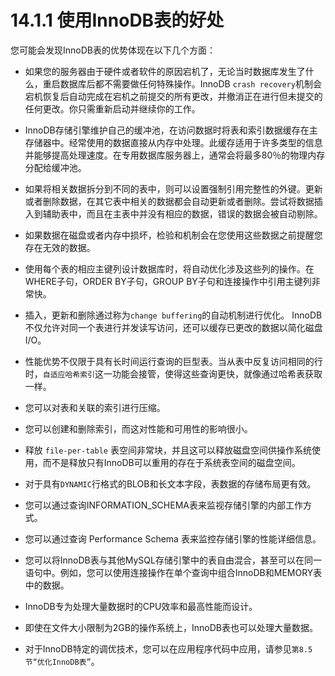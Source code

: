 # 14.1.1 使用InnoDB表的好处
您可能会发现InnoDB表的优势体现在以下几个方面：

* 如果您的服务器由于硬件或者软件的原因宕机了，无论当时数据库发生了什么，重启数据库后都不需要做任何特殊操作。InnoDB `crash recovery`机制会宕机恢复后自动完成在宕机之前提交的所有更改，并撤消正在进行但未提交的任何更改。你只需重新启动并继续你的工作。

* InnoDB存储引擎维护自己的缓冲池，在访问数据时将表和索引数据缓存在主存储器中。经常使用的数据直接从内存中处理。此缓存适用于许多类型的信息并能够提高处理速度。在专用数据库服务器上，通常会将最多80％的物理内存分配给缓冲池。

* 如果将相关数据拆分到不同的表中，则可以设置强制引用完整性的外键。更新或者删除数据，在其它表中相关的数据都会自动更新或者删除。尝试将数据插入到辅助表中，而且在主表中并没有相应的数据，错误的数据会被自动剔除。

* 如果数据在磁盘或者内存中损坏，检验和机制会在您使用这些数据之前提醒您存在无效的数据。

* 使用每个表的相应主键列设计数据库时，将自动优化涉及这些列的操作。在WHERE子句，ORDER BY子句，GROUP BY子句和连接操作中引用主键列非常快。

* 插入，更新和删除通过称为`change buffering`的自动机制进行优化。 InnoDB不仅允许对同一个表进行并发读写访问，还可以缓存已更改的数据以简化磁盘I/O。

* 性能优势不仅限于具有长时间运行查询的巨型表。当从表中反复访问相同的行时，`自适应哈希索引`这一功能会接管，使得这些查询更快，就像通过哈希表获取一样。

* 您可以对表和关联的索引进行压缩。

* 您可以创建和删除索引，而这对性能和可用性的影响很小。

* 释放 `file-per-table` 表空间非常块，并且这可以释放磁盘空间供操作系统使用，而不是释放只有InnoDB可以重用的存在于系统表空间的磁盘空间。

* 对于具有`DYNAMIC`行格式的BLOB和长文本字段，表数据的存储布局更有效。

* 您可以通过查询INFORMATION_SCHEMA表来监视存储引擎的内部工作方式。

* 您可以通过查询 Performance Schema 表来监控存储引擎的性能详细信息。

* 您可以将InnoDB表与其他MySQL存储引擎中的表自由混合，甚至可以在同一语句中。例如，您可以使用连接操作在单个查询中组合InnoDB和MEMORY表中的数据。

* InnoDB专为处理大量数据时的CPU效率和最高性能而设计。

* 即使在文件大小限制为2GB的操作系统上，InnoDB表也可以处理大量数据。

* 对于InnoDB特定的调优技术，您可以在应用程序代码中应用，请参见`第8.5节“优化InnoDB表”`。